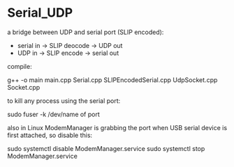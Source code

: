 # Serial_UDP

a bridge between UDP and serial port (SLIP encoded): 

* serial in -> SLIP deocode -> UDP out
* UDP in -> SLIP encode -> serial out

compile:

g++ -o main main.cpp Serial.cpp SLIPEncodedSerial.cpp UdpSocket.cpp Socket.cpp

to kill any process using the serial port:

sudo fuser -k /dev/name of port

also in Linux ModemManager is grabbing the port when USB serial device is first attached, so disable this:

sudo systemctl disable ModemManager.service
sudo systemctl stop ModemManager.service
